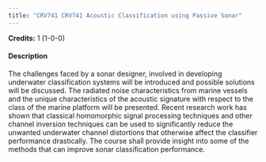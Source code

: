 ```yaml
---
title: "CRV741 CRV741 Acoustic Classification using Passive Sonar"
---
```

**Credits:** 1 (1-0-0)

#### Description
The challenges faced by a sonar designer, involved in developing underwater classification systems will be introduced and possible solutions will be discussed. The radiated noise characteristics from marine vessels and the unique characteristics of the acoustic signature with respect to the class of the marine platform will be presented. Recent research work has shown that classical homomorphic signal processing techniques and other channel inversion techniques can be used to significantly reduce the unwanted underwater channel distortions that otherwise affect the classifier performance drastically. The course shall provide insight into some of the methods that can improve sonar classification performance.
